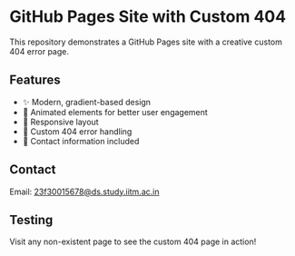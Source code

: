 # GitHub Pages Site with Custom 404

This repository demonstrates a GitHub Pages site with a creative custom 404 error page.

## Features
- ✨ Modern, gradient-based design
- 🎨 Animated elements for better user engagement
- 📱 Responsive layout
- 🔄 Custom 404 error handling
- 📧 Contact information included

## Contact
Email: 23f30015678@ds.study.iitm.ac.in

## Testing
Visit any non-existent page to see the custom 404 page in action!
